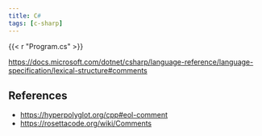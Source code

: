 ```yaml
---
title: C#
tags: [c-sharp]
---
```


{{< r "Program.cs" >}}

<https://docs.microsoft.com/dotnet/csharp/language-reference/language-specification/lexical-structure#comments>

## References

- <https://hyperpolyglot.org/cpp#eol-comment>
- <https://rosettacode.org/wiki/Comments>
